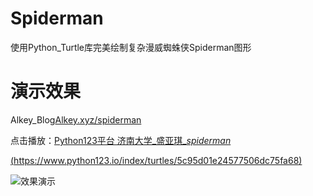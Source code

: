 # Spiderman
使用Python_Turtle库完美绘制复杂漫威蜘蛛侠Spiderman图形


# 演示效果
Alkey_Blog[Alkey.xyz/spiderman](https://alkey.xyz/2019/12/28/turtle%E5%BA%93%E7%BB%98%E5%88%B6%E5%A4%8D%E6%9D%82%E6%BC%AB%E5%A8%81%E8%9C%98%E8%9B%9B%E4%BE%A0Spiderman/)

点击播放：[Python123平台 济南大学_盛亚琪_*spiderman*](https://www.python123.io/index/turtles/5c95d01e24577506dc75fa68)

[(https://www.python123.io/index/turtles/5c95d01e24577506dc75fa68)](https://www.python123.io/index/turtles/5c95d01e24577506dc75fa68)

![效果演示](https://img-blog.csdnimg.cn/20190807191601752.gif)
